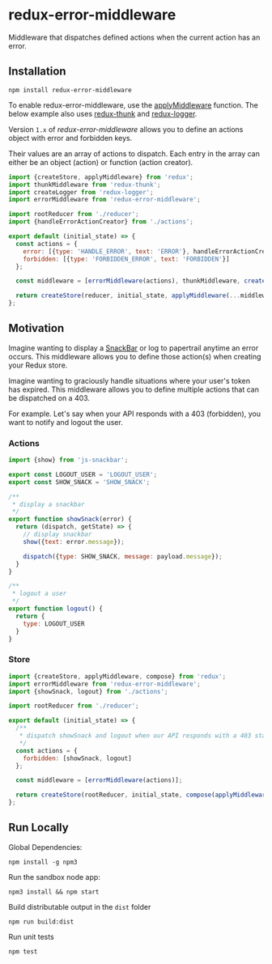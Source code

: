 # redux-error-middleware

Middleware that dispatches defined actions when the current action has an error.

## Installation
```
npm install redux-error-middleware
```

To enable redux-error-middleware, use the [applyMiddleware](http://redux.js.org/docs/api/applyMiddleware.html) function. The below example also uses [redux-thunk](https://github.com/gaearon/redux-thunk) and [redux-logger](https://github.com/evgenyrodionov/redux-logger).

Version `1.x` of _redux-error-middleware_ allows you to define an actions object with error and forbidden keys.  

Their values are an array of actions to dispatch. Each entry in the array can either be an object (action) or function (action creator).

```javascript
import {createStore, applyMiddleware} from 'redux';
import thunkMiddleware from 'redux-thunk';
import createLogger from 'redux-logger';
import errorMiddleware from 'redux-error-middleware';

import rootReducer from './reducer';
import {handleErrorActionCreator} from './actions';

export default (initial_state) => {
  const actions = {
    error: [{type: 'HANDLE_ERROR', text: 'ERROR'}, handleErrorActionCreator],
    forbidden: [{type: 'FORBIDDEN_ERROR', text: 'FORBIDDEN'}]
  };

  const middleware = [errorMiddleware(actions), thunkMiddleware, createLogger()];

  return createStore(reducer, initial_state, applyMiddleware(...middleware));
};

```

## Motivation
Imagine wanting to display a [SnackBar](https://github.com/johnrhampton/SnackBar) or log to papertrail anytime an error occurs.  This middleware allows you to define those action(s) when creating your Redux store.

Imagine wanting to graciously handle situations where your user's token has expired.  This middleware allows you to define multiple actions that can be dispatched on a 403.

For example. Let's say when your API responds with a 403 (forbidden), you want to notify and logout the user.

### Actions
```javascript
import {show} from 'js-snackbar';

export const LOGOUT_USER = 'LOGOUT_USER';
export const SHOW_SNACK = 'SHOW_SNACK';

/**
 * display a snackbar
 */
export function showSnack(error) {
  return (dispatch, getState) => {
    // display snackbar
    show({text: error.message});

    dispatch({type: SHOW_SNACK, message: payload.message});
  }
}

/**
 * logout a user
 */
export function logout() {
  return {
    type: LOGOUT_USER
  }
}

```

### Store 
```javascript
import {createStore, applyMiddleware, compose} from 'redux';
import errorMiddleware from 'redux-error-middleware';
import {showSnack, logout} from './actions';

import rootReducer from './reducer';

export default (initial_state) => {
  /**
   * dispatch showSnack and logout when our API responds with a 403 status
   */
  const actions = {
    forbidden: [showSnack, logout]
  };

  const middleware = [errorMiddleware(actions)];

  return createStore(rootReducer, initial_state, compose(applyMiddleware(...middleware)));
};

```

## Run Locally

Global Dependencies:
```
npm install -g npm3
```

Run the sandbox node app:
```
npm3 install && npm start
```

Build distributable output in the `dist` folder
```
npm run build:dist
```

Run unit tests
```
npm test
```